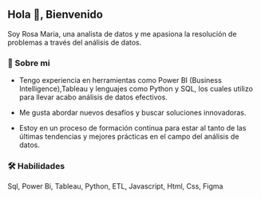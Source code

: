 
<!--
**Maria1899/Maria1899** is a ✨ _special_ ✨ repository because its `README.md` (this file) appears on your GitHub profile.

Here are some ideas to get you started: -->


## Hola 👋, Bienvenido 
Soy Rosa Maria, una analista de datos y me apasiona la resolución de problemas a través del análisis de datos.




### 🚀 Sobre mi
- Tengo experiencia en herramientas como Power BI (Business Intelligence),Tableau y lenguajes como Python y SQL, los 
 cuales utilizo para llevar acabo análisis de datos efectivos.

-  Me gusta abordar nuevos desafíos y buscar soluciones innovadoras. 

-  Estoy en un proceso de formación continua para estar al tanto de las últimas tendencias y mejores prácticas en el campo del análisis de datos.





### 🛠 Habilidades
Sql, Power Bi, Tableau, Python, ETL, Javascript, Html, Css, Figma


